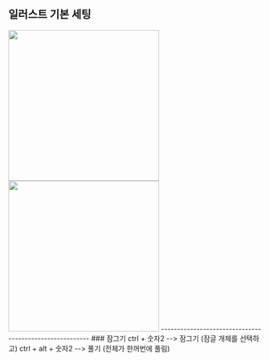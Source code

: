 ## 일러스트 기본 세팅
<img src="https://user-images.githubusercontent.com/105650300/230839373-63446468-22ba-4d66-917e-93d0b39fc504.png" width="300">

<img src="https://user-images.githubusercontent.com/105650300/230840347-09ece868-2fac-44a1-ab3f-0aeaf85fc774.png" width="300">
--------------------------------------------------------
### 잠그기
ctrl + 숫자2  --> 잠그기 (잠글 개체를 선택하고)
ctrl + alt + 숫자2 --> 풀기 (전체가 한꺼번에 풀림)
